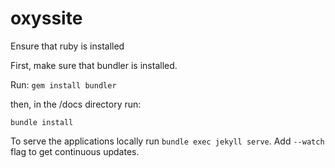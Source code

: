 # oxyssite

Ensure that ruby is installed

First, make sure that bundler is installed. 

Run: `gem install bundler`

then, in the /docs directory run:

`bundle install`

To serve the applications locally run `bundle exec jekyll serve`. Add `--watch` flag to get continuous updates.